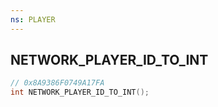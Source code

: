 ```yaml
---
ns: PLAYER
---
```

## NETWORK_PLAYER_ID_TO_INT

```c
// 0x8A9386F0749A17FA
int NETWORK_PLAYER_ID_TO_INT();
```

